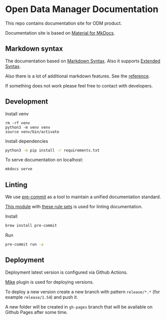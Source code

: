 # Open Data Manager Documentation

This repo contains documentation site for ODM product.

Documentation site is based on [Material for MkDocs](https://squidfunk.github.io/mkdocs-material/).

## Markdown syntax

The documentation based on [Markdown Syntax](https://www.markdownguide.org/basic-syntax/). Also it supports [Extended Syntax](https://www.markdownguide.org/extended-syntax/).

Also there is a lot of additional markdown features. See the [reference](https://squidfunk.github.io/mkdocs-material/reference/).

If something does not work please feel free to contact with developers.

## Development

Install venv

```shell
rm -rf venv
python3 -m venv venv
source venv/bin/activate
```

Install dependencies

```sh
python3 -m pip install -r requirements.txt
```

To serve documentation on localhost:

```sh
mkdocs serve
```

## Linting

We use [pre-commit](https://pre-commit.com/) as a tool to maintain a unified documentation standard.

[This module](https://github.com/igorshubovych/markdownlint-cli) with [these rule sets](https://github.com/DavidAnson/markdownlint/blob/main/doc/Rules.md) is used for linting documentation.

Install

```sh
brew install pre-commit
```

Run

```sh
pre-commit run -a
```

## Deployment

Deployment latest version is configured via Github Actions.

[Mike](https://squidfunk.github.io/mkdocs-material/setup/setting-up-versioning/#usage) plugin is used for deploying versions.

To deploy a new version create a new branch with pattern `release/*.*` (for example `release/1.54`) and push it.

A new folder will be created in `gh-pages` branch that will be available on Github Pages after some time.
